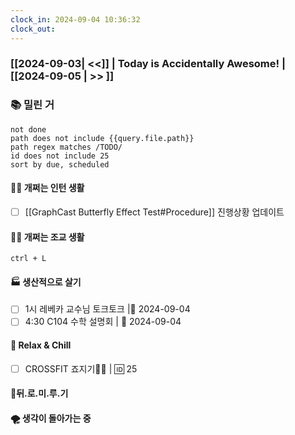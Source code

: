 ```yaml
---
clock_in: 2024-09-04 10:36:32
clock_out: 
---
```

### [[2024-09-03| <<]] | **Today is Accidentally Awesome!** | [[2024-09-05 | >> ]]

### 📚 밀린 거
```tasks
not done 
path does not include {{query.file.path}}
path regex matches /TODO/
id does not include 25
sort by due, scheduled
```

#### 🤦‍♂️ 개쩌는 인턴 생활
- [ ] [[GraphCast Butterfly Effect Test#Procedure]] 진행상황 업데이트

#### 👨‍🏫 개쩌는 조교 생활
`ctrl + L`

#### 🏭 생산적으로 살기
- [ ]  1시 레베카 교수님 토크토크 |📅 2024-09-04
- [ ] 4:30 C104 수학 설명회 | 📅 2024-09-04

#### 🍻 Relax & Chill 
- [ ] CROSSFIT 죠지기🏋️‍♀️ | 🆔 25


#### 💨뒤.로.미.루.기

#### 🌪 생각이 돌아가는 중
